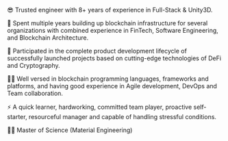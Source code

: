 😎 Trusted engineer with 8+ years of experience in Full-Stack & Unity3D.

🔭 Spent multiple years building up blockchain infrastructure for several organizations with combined experience in FinTech, Software Engineering, and Blockchain Architecture.

🚀 Participated in the complete product development lifecycle of successfully launched projects based on cutting-edge technologies of DeFi and Cryptography.

👨‍💻 Well versed in blockchain programming languages, frameworks and platforms, and having good experience in Agile development, DevOps and Team collaboration.

⚡ A quick learner, hardworking, committed team player, proactive self-starter, resourceful manager and capable of handling stressful conditions.

👨‍🎓 Master of Science (Material Engineering)
<!---
Spacemin8/Spacemin8 is a ✨ special ✨ repository because its `README.md` (this file) appears on your GitHub profile.
You can click the Preview link to take a look at your changes.
--->
